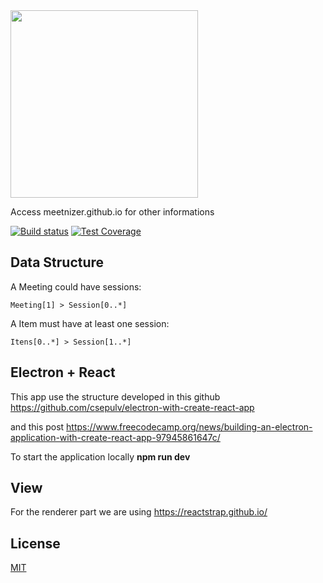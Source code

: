 <img src="https://github.com/meetnizer/design/blob/master/logomarca.png" width=300>

Access meetnizer.github.io for other informations

[![Build status][build-image]][build-image]
[![Test Coverage][coveralls-image]][coveralls-url]
<!--
[![NPM Version][npm-image]][npm-url]
[![NPM Downloads][downloads-image]][downloads-url]
[![Linux Build][travis-image]][travis-url]
[![Windows Build][appveyor-image]][appveyor-url]
-->

## Data Structure

A Meeting could have sessions:

`Meeting[1] > Session[0..*]`

A Item must have at least one session:

`Itens[0..*] > Session[1..*]`

## Electron + React

This app use the structure developed in this github <https://github.com/csepulv/electron-with-create-react-app>

and this post <https://www.freecodecamp.org/news/building-an-electron-application-with-create-react-app-97945861647c/>

To start the application locally **npm run dev**

## View

For the renderer part we are using https://reactstrap.github.io/

## License

[MIT](LICENSE)

[build-image]: https://travis-ci.org/meetnizer/meetnizer.svg?branch=master
[coveralls-image]: https://coveralls.io/repos/github/meetnizer/meetnizer/badge.svg?branch=master
[coveralls-url]: https://coveralls.io/github/meetnizer/meetnizer?branch=master